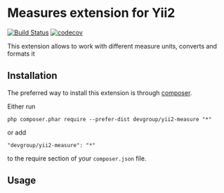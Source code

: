 Measures extension for Yii2
===========================

[![Build Status](https://travis-ci.org/DevGroup-ru/yii2-measure.svg?branch=master)](https://travis-ci.org/DevGroup-ru/yii2-measure)
[![codecov](https://codecov.io/gh/DevGroup-ru/yii2-measure/branch/master/graph/badge.svg)](https://codecov.io/gh/DevGroup-ru/yii2-measure)

This extension allows to work with different measure units, converts and formats it

Installation
------------

The preferred way to install this extension is through [composer](http://getcomposer.org/download/).

Either run

```
php composer.phar require --prefer-dist devgroup/yii2-measure "*"
```

or add

```
"devgroup/yii2-measure": "*"
```

to the require section of your `composer.json` file.


Usage
-----
